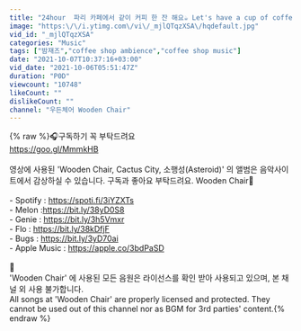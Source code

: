 ```yaml
---
title: "24hour  파리 카페에서 같이 커피 한 잔 해요☕ Let's have a cup of coffee at a cafe in Paris 🍹パリのカフェでコーヒー一杯"
image: "https:\/\/i.ytimg.com\/vi\/_mjlQTqzXSA\/hqdefault.jpg"
vid_id: "_mjlQTqzXSA"
categories: "Music"
tags: ["밤재즈","coffee shop ambience","coffee shop music"]
date: "2021-10-07T10:37:16+03:00"
vid_date: "2021-10-06T05:51:47Z"
duration: "P0D"
viewcount: "10748"
likeCount: ""
dislikeCount: ""
channel: "우든체어 Wooden Chair"
---
```

{% raw %}🎧구독하기 꼭 부탁드려요<br /><a rel="nofollow" target="blank" href="https://goo.gl/MmmkHB">https://goo.gl/MmmkHB</a><br /><br />영상에 사용된 'Wooden Chair, Cactus City, 소행성(Asteroid)' 의 앨범은 음악사이트에서 감상하실 수 있습니다. 구독과 좋아요 부탁드려요. Wooden Chair🧡<br /><br />- Spotify : <a rel="nofollow" target="blank" href="https://spoti.fi/3iYZXTs">https://spoti.fi/3iYZXTs</a><br />- Melon :<a rel="nofollow" target="blank" href="https://bit.ly/38yD0S8​​​​​">https://bit.ly/38yD0S8​​​​​</a><br />- Genie : <a rel="nofollow" target="blank" href="https://bit.ly/3h5Vmxr​​​​​">https://bit.ly/3h5Vmxr​​​​​</a><br />- Flo : <a rel="nofollow" target="blank" href="https://bit.ly/38kDfjF​​​​​">https://bit.ly/38kDfjF​​​​​</a><br />- Bugs : <a rel="nofollow" target="blank" href="https://bit.ly/3yD70ai">https://bit.ly/3yD70ai</a><br />- Apple Music : <a rel="nofollow" target="blank" href="https://apple.co/3bdPaSD">https://apple.co/3bdPaSD</a><br /><br />🔔<br />'Wooden Chair' 에 사용된 모든 음원은 라이선스를 확인 받아 사용되고 있으며, 본 채널 외 사용 불가합니다.<br />All songs at 'Wooden Chair' are properly licensed and protected. They cannot be used out of this channel nor as BGM for 3rd parties' content.{% endraw %}

